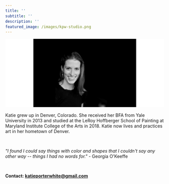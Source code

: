 ```yaml
---
title: ''
subtitle: ''
description: ''
featured_image: /images/kpw-studio.png
---
```


![](/images/kpw-studio.png)

Katie grew up in Denver, Colorado. She received her BFA from Yale University in 2013 and studied at the LeRoy Hoffberger School of Painting at Maryland Institute College of the Arts in 2018. Katie now lives and practices art in her hometown of Denver.

<br>

*"I found I could say things with color and shapes that I couldn't say any other way -- things I had no words for."* - Georgia O'Keeffe

<br>

<b>Contact: katieporterwhite@gmail.com</b>
